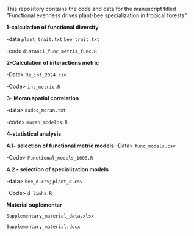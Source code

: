 
This repository contains the code and data for the manuscript titled "Functional evenness drives plant-bee specialization in tropical forests".


**1-calculation of functional diversity**

-data `plant_trait.txt`;`bee_trait.txt`

-code `distanci_func_metris_func.R`



**2-Calculation of interactions metric**

-Data> `Re_int_2024.csv`

-Code> `int_metric.R`


**3- Moran spatial correlation**

-data> `dados_moran.txt`

-code> `moran_modelos.R`


**4-statistical analysis**

**4.1- selection of functional metric models**
-Data> `func_models.csv` 

-Code> `Functional_models_1608.R`

**4.2 - selection of specialization models**

-data> `bee_d.csv`; `plant_d.csv`

-Code> `d_linha.R`

**Material suplementar**

`Supplementary_material_data.xlsx`

`Supplementary_material.docx`



